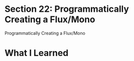 # Section 22: Programmatically Creating a Flux/Mono

Programmatically Creating a Flux/Mono

# What I Learned
